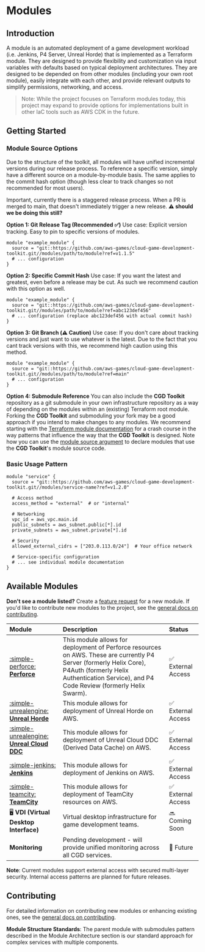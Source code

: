 # Modules

## Introduction

A module is an automated deployment of a game development workload (i.e. Jenkins, P4 Server, Unreal Horde) that is implemented as a Terraform module. They are designed to provide flexibility and customization via input variables with defaults based on typical deployment architectures. They are designed to be depended on from other modules (including your own root module), easily integrate with each other, and provide relevant outputs to simplify permissions, networking, and access.

> Note: While the project focuses on Terraform modules today, this project may expand to provide options for implementations built in other IaC tools such as AWS CDK in the future.

## Getting Started

### Module Source Options

Due to the structure of the toolkit, all modules will have unified incremental versions during our release process. To reference a specific version, simply have a different source on a module-by-module basis. The same applies to the commit hash option (though less clear to track changes so not recommended for most users).

Important, currently there is a staggered release process. When a PR is merged to main, that doesn't immediately trigger a new release. **⚠️ should we be doing this still?**

**Option 1: Git Release Tag (Recommended ✅)**
Use case: Explicit version tracking. Easy to pin to specific versions of modules.

```hcl
module "example_module" {
  source = "git::https://github.com/aws-games/cloud-game-development-toolkit.git//modules/path/to/module?ref=v1.1.5"
  # ... configuration
}
```

**Option 2: Specific Commit Hash**
Use case: If you want the latest and greatest, even before a release may be cut. As such we recommend caution with this option as well.

```hcl
module "example_module" {
  source = "git::https://github.com/aws-games/cloud-game-development-toolkit.git//modules/path/to/module?ref=abc123def456"
  # ... configuration (replace abc123def456 with actual commit hash)
}
```

**Option 3: Git Branch (⚠️ Caution)**
Use case: If you don't care about tracking versions and just want to use whatever is the latest. Due to the fact that you cant track versions with this, we recommend high caution using this method.

```hcl
module "example_module" {
  source = "git::https://github.com/aws-games/cloud-game-development-toolkit.git//modules/path/to/module?ref=main"
  # ... configuration
}
```

**Option 4: Submodule Reference**
You can also include the **CGD Toolkit** repository as a git submodule in your own infrastructure repository as a way of depending on the modules within an (existing) Terraform root module. Forking the **CGD Toolkit** and submoduling your fork may be a good approach if you intend to make changes to any modules. We recommend starting with the [Terraform module documentation](https://developer.hashicorp.com/terraform/language/modules) for a crash course in the way patterns that influence the way that the **CGD Toolkit** is designed. Note how you can use the [module source argument](https://developer.hashicorp.com/terraform/language/modules/sources) to declare modules that use the **CGD Toolkit**'s module source code.

### Basic Usage Pattern

```hcl
module "service" {
  source = "git::https://github.com/aws-games/cloud-game-development-toolkit.git//modules/service-name?ref=v1.2.0"

  # Access method
  access_method = "external"  # or "internal"

  # Networking
  vpc_id = aws_vpc.main.id
  public_subnets = aws_subnet.public[*].id
  private_subnets = aws_subnet.private[*].id

  # Security
  allowed_external_cidrs = ["203.0.113.0/24"]  # Your office network

  # Service-specific configuration
  # ... see individual module documentation
}
```

## Available Modules

**Don't see a module listed?** Create a [feature request](https://github.com/aws-games/cloud-game-development-toolkit/issues/new?assignees=&labels=feature-request&projects=&template=feature_request.yml&title=Feature+request%3A+TITLE) for a new module. If you'd like to contribute new modules to the project, see the [general docs on contributing](../../CONTRIBUTING.md).

| Module                                                                                        | Description                                                                                                                                                                                                     | Status             |
| :-------------------------------------------------------------------------------------------- | :-------------------------------------------------------------------------------------------------------------------------------------------------------------------------------------------------------------- | :----------------- |
| [:simple-perforce: **Perforce**](./perforce/README.md)                            | This module allows for deployment of Perforce resources on AWS. These are currently P4 Server (formerly Helix Core), P4Auth (formerly Helix Authentication Service), and P4 Code Review (formerly Helix Swarm). | ✅ External Access |
| [:simple-unrealengine: **Unreal Horde**](./unreal/horde/README.md)                | This module allows for deployment of Unreal Horde on AWS.                                                                                                                                                       | ✅ External Access |
| [:simple-unrealengine: **Unreal Cloud DDC**](./unreal/unreal-cloud-ddc/README.md) | This module allows for deployment of Unreal Cloud DDC (Derived Data Cache) on AWS.                                                                                                                              | ✅ External Access |
| [:simple-jenkins: **Jenkins**](./jenkins/README.md)                               | This module allows for deployment of Jenkins on AWS.                                                                                                                                                            | ✅ External Access |
| [:simple-teamcity: **TeamCity**](./teamcity/README.md)                            | This module allows for deployment of TeamCity resources on AWS.                                                                                                                                                 | ✅ External Access |
| 🖥️ **VDI (Virtual Desktop Interface)**                                                        | Virtual desktop infrastructure for game development teams.                                                                                                                                                      | 🔜 Coming Soon     |
| **Monitoring**                                                                                | Pending development - will provide unified monitoring across all CGD services.                                                                                                                                  | 🚧 Future          |

**Note**: Current modules support external access with secured multi-layer security. Internal access patterns are planned for future releases.

## Contributing

For detailed information on contributing new modules or enhancing existing ones, see the [general docs on contributing](../CONTRIBUTING.md).

**Module Structure Standards**: The parent module with submodules pattern described in the Module Architecture section is our standard approach for complex services with multiple components.
